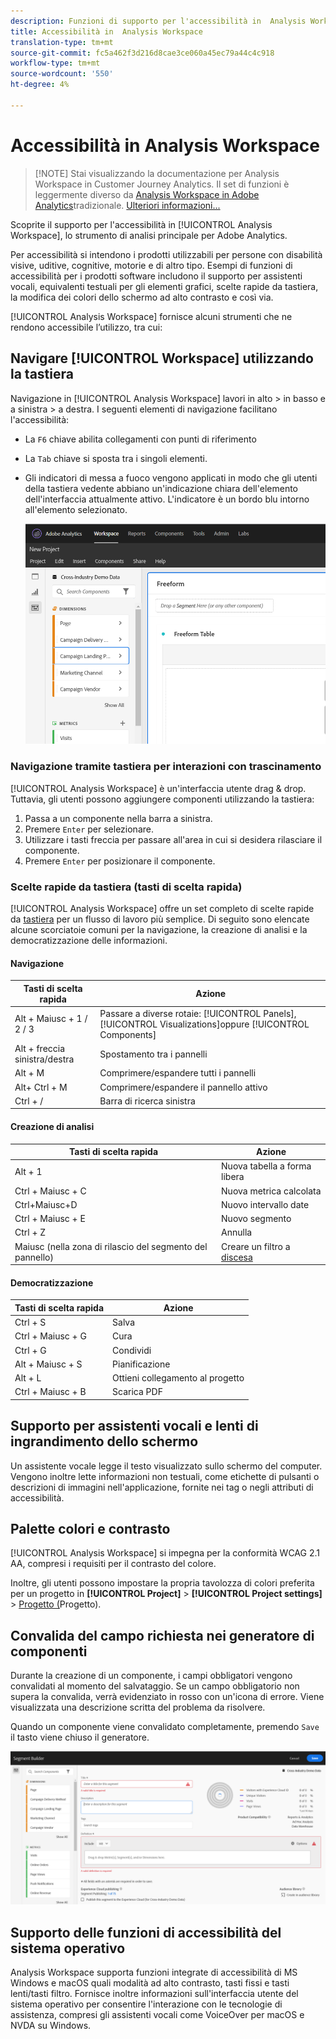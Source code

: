 ```yaml
---
description: Funzioni di supporto per l'accessibilità in  Analysis Workspace
title: Accessibilità in  Analysis Workspace
translation-type: tm+mt
source-git-commit: fc5a462f3d216d8cae3ce060a45ec79a44c4c918
workflow-type: tm+mt
source-wordcount: '550'
ht-degree: 4%

---
```



# Accessibilità in  Analysis Workspace

>[!NOTE] Stai visualizzando la documentazione per  Analysis Workspace in Customer Journey Analytics. Il set di funzioni è leggermente diverso da [Analysis Workspace in Adobe  Analytics](https://docs.adobe.com/content/help/it-IT/analytics/analyze/analysis-workspace/home.html)tradizionale. [Ulteriori informazioni...](/help/getting-started/cja-aa.md)

Scoprite il supporto per l&#39;accessibilità in [!UICONTROL Analysis Workspace], lo strumento di analisi principale per Adobe  Analytics.

Per accessibilità si intendono i prodotti utilizzabili per persone con disabilità visive, uditive, cognitive, motorie e di altro tipo. Esempi di funzioni di accessibilità per i prodotti software includono il supporto per assistenti vocali, equivalenti testuali per gli elementi grafici, scelte rapide da tastiera, la modifica dei colori dello schermo ad alto contrasto e così via.

[!UICONTROL Analysis Workspace] fornisce alcuni strumenti che ne rendono accessibile l’utilizzo, tra cui:

## Navigare [!UICONTROL Workspace] utilizzando la tastiera

Navigazione in [!UICONTROL Analysis Workspace] lavori in alto > in basso e a sinistra > a destra. I seguenti elementi di navigazione facilitano l&#39;accessibilità:

* La `F6` chiave abilita collegamenti con punti di riferimento
* La `Tab` chiave si sposta tra i singoli elementi.
* Gli indicatori di messa a fuoco vengono applicati in modo che gli utenti della tastiera vedente abbiano un&#39;indicazione chiara dell&#39;elemento dell&#39;interfaccia attualmente attivo. L&#39;indicatore è un bordo blu intorno all&#39;elemento selezionato.

   ![Indicatore di messa a fuoco](assets/focus-indicator.png)

### Navigazione tramite tastiera per interazioni con trascinamento

[!UICONTROL Analysis Workspace] è un&#39;interfaccia utente drag &amp; drop. Tuttavia, gli utenti possono aggiungere componenti utilizzando la tastiera:

1. Passa a un componente nella barra a sinistra.
1. Premere `Enter` per selezionare.
1. Utilizzare i tasti freccia per passare all&#39;area in cui si desidera rilasciare il componente.
1. Premere `Enter` per posizionare il componente.

### Scelte rapide da tastiera (tasti di scelta rapida)

[!UICONTROL Analysis Workspace] offre un set completo di scelte rapide da [tastiera](/help/analysis-workspace/build-workspace-project/fa-shortcut-keys.md) per un flusso di lavoro più semplice. Di seguito sono elencate alcune scorciatoie comuni per la navigazione, la creazione di analisi e la democratizzazione delle informazioni.

#### Navigazione

| Tasti di scelta rapida | Azione |
|---|---|
| Alt + Maiusc + 1 / 2 / 3 | Passare a diverse rotaie: [!UICONTROL Panels], [!UICONTROL Visualizations]oppure [!UICONTROL Components] |
| Alt + freccia sinistra/destra | Spostamento tra i pannelli |
| Alt + M | Comprimere/espandere tutti i pannelli |
| Alt+ Ctrl + M | Comprimere/espandere il pannello attivo |
| Ctrl + / | Barra di ricerca sinistra |

#### Creazione di analisi

| Tasti di scelta rapida | Azione |
|---|---|
| Alt + 1 | Nuova tabella a forma libera |
| Ctrl + Maiusc + C | Nuova metrica calcolata |
| Ctrl+Maiusc+D | Nuovo intervallo date |
| Ctrl + Maiusc + E | Nuovo segmento |
| Ctrl + Z | Annulla |
| Maiusc (nella zona di rilascio del segmento del pannello) | Creare un filtro a [discesa](https://docs.adobe.com/content/help/en/analytics-learn/tutorials/analysis-workspace/using-panels/using-drop-down-filters.html) |

#### Democratizzazione

| Tasti di scelta rapida | Azione |
|---|---|
| Ctrl + S | Salva |
| Ctrl + Maiusc + G | Cura |
| Ctrl + G | Condividi |
| Alt + Maiusc + S | Pianificazione |
| Alt + L | Ottieni collegamento al progetto |
| Ctrl + Maiusc + B | Scarica PDF |

## Supporto per assistenti vocali e lenti di ingrandimento dello schermo

Un assistente vocale legge il testo visualizzato sullo schermo del computer. Vengono inoltre lette informazioni non testuali, come etichette di pulsanti o descrizioni di immagini nell&#39;applicazione, fornite nei tag o negli attributi di accessibilità.

## Palette colori e contrasto

[!UICONTROL Analysis Workspace] si impegna per la conformità WCAG 2.1 AA, compresi i requisiti per il contrasto del colore.

Inoltre, gli utenti possono impostare la propria tavolozza di colori preferita per un progetto in **[!UICONTROL Project]** > **[!UICONTROL Project settings]** > [Progetto (](/help/analysis-workspace/build-workspace-project/color-palettes.md)Progetto).

## Convalida del campo richiesta nei generatore di componenti

Durante la creazione di un componente, i campi obbligatori vengono convalidati al momento del salvataggio. Se un campo obbligatorio non supera la convalida, verrà evidenziato in rosso con un&#39;icona di errore. Viene visualizzata una descrizione scritta del problema da risolvere.

Quando un componente viene convalidato completamente, premendo `Save` il tasto viene chiuso il generatore.

![Convalida errore](assets/error-validation.png)

## Supporto delle funzioni di accessibilità del sistema operativo

 Analysis Workspace supporta funzioni integrate di accessibilità di MS Windows e macOS quali modalità ad alto contrasto, tasti fissi e tasti lenti/tasti filtro. Fornisce inoltre informazioni sull&#39;interfaccia utente del sistema operativo per consentire l&#39;interazione con le tecnologie di assistenza, compresi gli assistenti vocali come VoiceOver per macOS e NVDA su Windows.